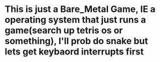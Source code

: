 # This is just a Bare_Metal Game, IE a operating system that just runs a game(search up tetris os or something), I'll prob do snake but lets get keybaord interrupts first
